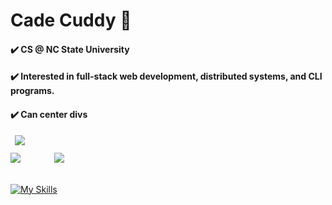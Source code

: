 <h1>Cade Cuddy 👋</h1>
<h4>✔️ CS @ NC State University</h4>
<h4>✔️ Interested in full-stack web development, distributed systems, and CLI programs.</h4>
<h4>✔️ Can center divs</h4>
<img src="https://github-profile-summary-cards.vercel.app/api/cards/profile-details?username=cadecuddy&theme=monokai" style="margin-left:7px;margin-bottom:12px"/>
<div>
    <img src="https://github-profile-summary-cards.vercel.app/api/cards/repos-per-language?username=cadecuddy&theme=monokai" style="margin-right:50px" />
    <img src="https://github-profile-summary-cards.vercel.app/api/cards/most-commit-language?username=cadecuddy&theme=monokai" />
</div>
<br />

[![My Skills](https://skillicons.dev/icons?i=py,go,react,ts,nextjs,tailwind,java,rust,git,docker,astro,linux)](https://skillicons.dev)
